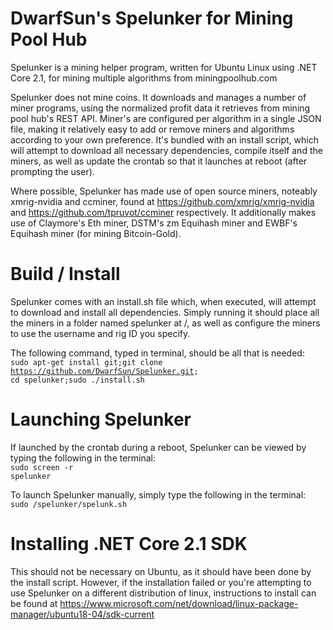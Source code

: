 # DwarfSun's Spelunker for Mining Pool Hub
Spelunker is a mining helper program, written for Ubuntu Linux using .NET Core 2.1, for mining multiple algorithms from miningpoolhub.com

Spelunker does not mine coins. It downloads and manages a number of miner programs, using the normalized profit data it retrieves from mining pool hub's REST API. Miner's are configured per algorithm in a single JSON file, making it relatively easy to add or remove miners and algorithms according to your own preference. It's bundled with an install script, which will attempt to download all necessary dependencies, compile itself and the miners, as well as update the crontab so that it launches at reboot (after prompting the user). 

Where possible, Spelunker has made use of open source miners, noteably xmrig-nvidia and ccminer, found at https://github.com/xmrig/xmrig-nvidia and https://github.com/tpruvot/ccminer respectively. It additionally makes use of Claymore's Eth miner, DSTM's zm Equihash miner and EWBF's Equihash miner (for mining Bitcoin-Gold).

# Build / Install
Spelunker comes with an install.sh file which, when executed, will attempt to download and install all dependencies. Simply running it should place all the miners in a folder named spelunker at /, as well as configure the miners to use the username and rig ID you specify.

The following command, typed in terminal, should be all that is needed: <br />
<code>sudo apt-get install git;git clone https://github.com/DwarfSun/Spelunker.git; cd spelunker;sudo ./install.sh</code>
 
# Launching Spelunker
If launched by the crontab during a reboot, Spelunker can be viewed by typing the following in the terminal: <br />
<code>sudo screen -r spelunker</code>
  
To launch Spelunker manually, simply type the following in the terminal: <br />
<code>sudo /spelunker/spelunk.sh</code>
  
# Installing .NET Core 2.1 SDK
This should not be necessary on Ubuntu, as it should have been done by the install script. However, if the installation failed or you're attempting to use Spelunker on a different distribution of linux, instructions to install can be found at https://www.microsoft.com/net/download/linux-package-manager/ubuntu18-04/sdk-current
